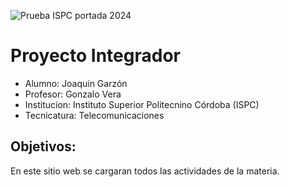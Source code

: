 ![Prueba ISPC portada 2024](https://github.com/Joacogarzonn/Pl-Joaco-Garzon/assets/166737211/b1b30073-815b-4766-843f-09247130784a)


# Proyecto Integrador
- Alumno: Joaquin Garzón
- Profesor: Gonzalo Vera
- Institucion: Instituto Superior Politecnino Córdoba (ISPC)
- Tecnicatura: Telecomunicaciones

## Objetivos:
En este sitio web se cargaran todos las actividades de la materia.
